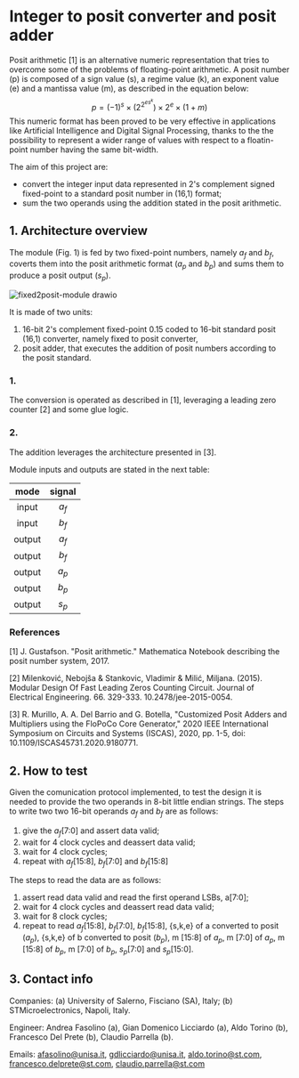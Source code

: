 

# Integer to posit converter and posit adder


Posit arithmetic [1] is an alternative numeric representation that tries to overcome some of the problems of floating-point arithmetic. A posit number (p) is composed of a sign value (s), a regime value (k), an exponent value (e) and a mantissa value (m), as described in the equation below:
$$p = (-1)^s \times (2^{2^{es^k}}) \times 2^e \times (1+m)$$
This numeric format has been proved to be very effective in applications like Artificial Intelligence and Digital Signal Processing, thanks to the the possibility to represent a wider range of values with respect to a floatin-point number having the same bit-width.

The aim of this project are:
  -  convert the integer input data represented in 2's complement signed fixed-point to a standard posit number in (16,1) format;
  -  sum the two operands using the addition stated in the posit arithmetic.


## 1. Architecture overview

The module (Fig. 1) is fed by two fixed-point numbers, namely $a_f$ and $b_f$, coverts them into the posit arithmetic format ($a_p$ and $b_p$) and sums them to produce a posit output ($s_p$).

![fixed2posit-module drawio](https://github.com/afasolino/tt06_posit/assets/151364130/2e2fa7f1-4080-490b-bbb9-8ac1b462cae2)

It is made of two units: 
1) 16-bit 2's complement fixed-point 0.15 coded to 16-bit standard posit (16,1) converter, namely fixed to posit converter,
2) posit adder, that executes the addition of posit numbers according to the posit standard.

### 1.
The conversion is operated as described in [1], leveraging a leading zero counter [2] and some glue logic.

### 2.
The addition leverages the architecture presented in [3].

Module inputs and outputs are stated in the next table:

| mode  | signal |
| :-------------: | :-------------: |
| input  | $a_f$  |
| input  | $b_f$  |
| output  | $a_f$  |
| output  | $b_f$  |
| output  | $a_p$  |
| output  | $b_p$  |
| output  | $s_p$  |

### References

[1] J. Gustafson. "Posit arithmetic." Mathematica Notebook describing the posit number system, 2017.

[2] Milenković, Nebojša & Stankovic, Vladimir & Milić, Miljana. (2015). Modular Design Of Fast Leading Zeros Counting Circuit. Journal of Electrical Engineering. 66. 329-333. 10.2478/jee-2015-0054. 

[3] R. Murillo, A. A. Del Barrio and G. Botella, "Customized Posit Adders and Multipliers using the FloPoCo Core Generator," 2020 IEEE International Symposium on Circuits and Systems (ISCAS), 2020, pp. 1-5, doi: 10.1109/ISCAS45731.2020.9180771.

## 2. How to test

Given the comunication protocol implemented, to test the design it is needed to provide the two operands in 8-bit little endian strings.
The steps to write two two 16-bit operands $a_f$ and $b_f$ are as follows:
  1)  give the $a_f$[7:0] and assert data valid;
  2)  wait for 4 clock cycles and deassert data valid;
  3)  wait for 4 clock cycles;
  4)  repeat with $a_f$[15:8], $b_f$[7:0] and $b_f$[15:8]

The steps to read the data are as follows:
  1) assert read data valid and read the first operand LSBs, a[7:0];
  2) wait for 4 clock cycles and deassert read data valid;
  3) wait for 8 clock cycles;
  4) repeat to read $a_f$[15:8], $b_f$[7:0], $b_f$[15:8], {s,k,e} of a converted to posit ($a_p$), {s,k,e} of b converted to posit ($b_p$), m [15:8] of $a_p$, m [7:0] of $a_p$, m [15:8] of $b_p$, m [7:0] of $b_p$, $s_p$[7:0] and $s_p$[15:0].

## 3. Contact info

Companies: (a) University of Salerno, Fisciano (SA), Italy; 
            (b) STMicroelectronics, Napoli, Italy.
            
Engineer: Andrea Fasolino (a), Gian Domenico Licciardo (a), Aldo Torino (b), Francesco Del Prete (b), Claudio Parrella (b).

Emails: afasolino@unisa.it, gdlicciardo@unisa.it, aldo.torino@st.com, francesco.delprete@st.com, claudio.parrella@st.com
